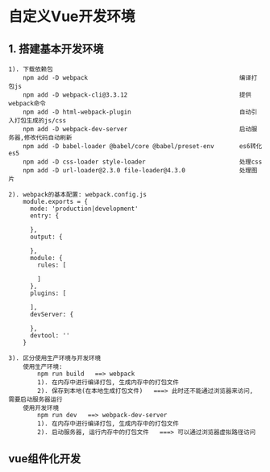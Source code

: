 # 自定义Vue开发环境
## 1. 搭建基本开发环境
    1). 下载依赖包
        npm add -D webpack                                          编译打包js
        npm add -D webpack-cli@3.3.12                               提供webpack命令
        npm add -D html-webpack-plugin                              自动引入打包生成的js/css
        npm add -D webpack-dev-server                               启动服务器,修改代码自动刷新
        npm add -D babel-loader @babel/core @babel/preset-env       es6转化es5
        npm add -D css-loader style-loader                          处理css
        npm add -D url-loader@2.3.0 file-loader@4.3.0               处理图片
    
    2). webpack的基本配置: webpack.config.js
        module.exports = {
          mode: 'production|development'
          entry: {

          },
          output: {

          },
          module: {
            rules: [

            ]
          },
          plugins: [

          ],
          devServer: {

          },
          devtool: ''
        }

    3). 区分使用生产环境与开发环境
        使用生产环境:
            npm run build   ==> webpack
            1). 在内存中进行编译打包, 生成内存中的打包文件
            2). 保存到本地(在本地生成打包文件)   ===> 此时还不能通过浏览器来访问, 需要启动服务器运行
        使用开发环境
            npm run dev   ==> webpack-dev-server
            1). 在内存中进行编译打包, 生成内存中的打包文件
            2). 启动服务器, 运行内存中的打包文件   ===> 可以通过浏览器虚拟路径访问



## vue组件化开发
